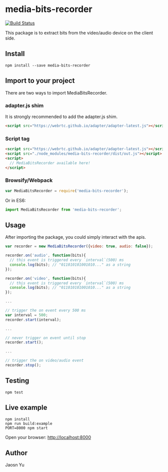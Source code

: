 # media-bits-recorder
[![Build Status](https://travis-ci.org/ycmjason/media-bits-recorder.svg?branch=master)](https://travis-ci.org/ycmjason/media-bits-recorder)

This package is to extract bits from the video/audio device on the client side.

## Install
```
npm install --save media-bits-recorder
```

## Import to your project
There are two ways to import MediaBitsRecorder.

### adapter.js shim
It is strongly recommended to add the adapter.js shim.
```html
<script src="https://webrtc.github.io/adapter/adapter-latest.js"></script>
```

### Script tag
```html
<script src="https://webrtc.github.io/adapter/adapter-latest.js"></script>
<script src="./node_modules/media-bits-recorder/dist/out.js"></script>
<script>
  // MediaBitsRecorder available here!
</script>
```

### Browsify/Webpack
```javascript
var MediaBitsRecorder = require('media-bits-recorder');
```

Or in ES6:
```javascript
import MediaBitsRecorder from 'media-bits-recorder';
```


## Usage
After importing the package, you could simply interact with the apis.
```javascript
var recorder = new MediaBitsRecorder({video: true, audio: false});

recorder.on('audio', function(bits){
  // this event is triggered every `interval`(500) ms
  console.log(bits); // "011010101001010..." as a string
});

recorder.on('video', function(bits){
  // this event is triggered every `interval`(500) ms
  console.log(bits); // "011010101001010..." as a string
});

...

// trigger the on event every 500 ms
var interval = 500;
recorder.start(interval);

...

// never trigger on event until stop
recorder.start();

...

// trigger the on video/audio event
recorder.stop();
```

## Testing
```
npm test
```

## Live example
```
npm install
npm run build:example
PORT=8000 npm start
```

Open your browser: [http://localhost:8000](http://localhost:8000)


## Author
Jaosn Yu

